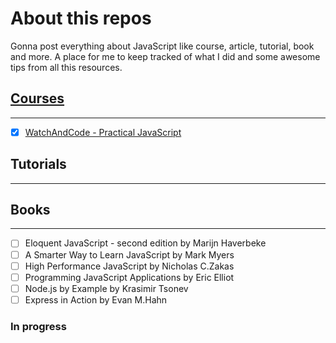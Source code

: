 # About this repos

Gonna post everything about JavaScript like
course, article, tutorial, book and more.
A place for me to keep tracked of what I did
and some awesome tips from all this resources.

## [Courses](https://github.com/EQuimper/all-about-javascript/tree/master/Courses)

---

-   [x] [WatchAndCode - Practical JavaScript](https://watchandcode.com/courses/practical-javascript)

## Tutorials

---

## Books

---

-   [ ] Eloquent JavaScript - second edition by Marijn Haverbeke
-   [ ] A Smarter Way to Learn JavaScript by Mark Myers
-   [ ] High Performance JavaScript by Nicholas C.Zakas
-   [ ] Programming JavaScript Applications by Eric Elliot
-   [ ] Node.js by Example by Krasimir Tsonev
-   [ ] Express in Action by Evan M.Hahn

### In progress

